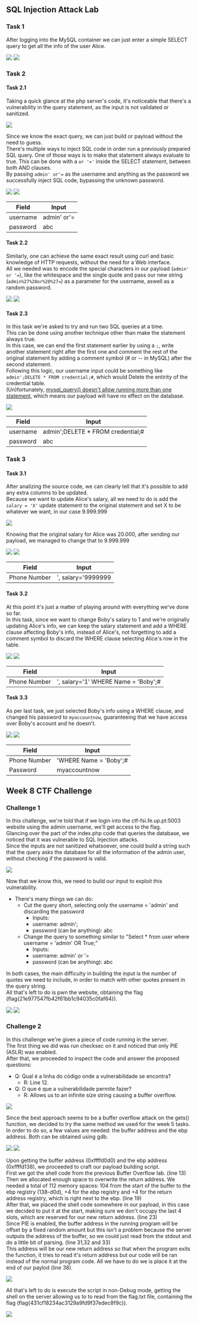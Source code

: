 ## SQL Injection Attack Lab

### Task 1

After logging into the MySQL container we can just enter a simple SELECT query to get all the info of the user Alice.

<img src="https://cdn.discordapp.com/attachments/1021902913079103488/1044215513313710150/image.png">
<img src="https://cdn.discordapp.com/attachments/1021902913079103488/1044215577335562260/image.png">

### Task 2
#### Task 2.1

Taking a quick glance at the php server's code, it's noticeable that there's a vulnerability in the query statement, as the input is not validated or sanitized.

<img src="https://cdn.discordapp.com/attachments/1021902913079103488/1044218107729809468/image.png">

Since we know the exact query, we can just build or payload without the need to guess. <br>
There's multiple ways to inject SQL code in order run a previously prepared SQL query. One of those ways is to make that statement always evaluate to true. This can be done with a `or '='` inside the SELECT statement, between both AND clauses. <br>
By passing `admin' or'=` as the username and anything as the password we successfully inject SQL code, bypassing the unknown password.

<img src="https://cdn.discordapp.com/attachments/1021902913079103488/1044217583706054666/image.png">
<img src="https://cdn.discordapp.com/attachments/1021902913079103488/1044217714153111583/image.png">

| Field | Input |
| --- | --- |
| username | admin' or'= |
| password | abc |

#### Task 2.2

Similarly, one can achieve the same exact result using curl and basic knowledge of HTTP requests, without the need for a Web interface. <br>
All we needed was to encode the special characters in our payload (`admin' or '=`), like the whitespace and the single quote and pass our new string (`admin%27%20or%20%27=`) as a parameter for the username, aswell as a random password. 

<img src="https://cdn.discordapp.com/attachments/1021902913079103488/1045412814539456512/image.png">
<img src="https://cdn.discordapp.com/attachments/1021902913079103488/1045412960232820736/image.png">


#### Task 2.3

In this task we're asked to try and run two SQL queries at a time. <br>
This can be done using another technique other than make the statement always true. <br>
In this case, we can end the first statement earlier by using a `;`, write another statement right after the first one and comment the rest of the original statement by adding a comment symbol (# or -- in MySQL) after the second statement. <br>
Following this logic, our username input could be something like `admin';DELETE * FROM credential;#`, which would Delete the entirity of the credential table.<br>
(Un)fortunately, [mysql_query() doesn't allow running more than one statement](https://www.php.net/manual/en/function.mysql-query.php#description), which means our payload will have no effect on the database.

<img src="https://cdn.discordapp.com/attachments/1021902913079103488/1045417693467119646/image.png">

| Field | Input |
| --- | --- |
| username | admin';DELETE * FROM credential;# |
| password | abc |

### Task 3
#### Task 3.1

After analizing the source code, we can clearly tell that it's possible to add any extra columns to be updated. <br>
Because we want to update Alice's salary, all we need to do is add the `salary = 'X'` update statement to the original statement and set X to be whatever we want, in our case 9.999.999

<img src="https://cdn.discordapp.com/attachments/1021902913079103488/1045424631114387488/image.png">

Knowing that the original salary for Alice was 20.000, after sending our payload, we managed to change that to 9.999.999

<img src="https://cdn.discordapp.com/attachments/1021902913079103488/1045425127854178355/image.png">
<img src="https://cdn.discordapp.com/attachments/1021902913079103488/1045424714622967959/image.png">

| Field | Input |
| --- | --- |
| Phone Number | ', salary='9999999 |


#### Task 3.2

At this point it's just a matter of playing around with everything we've done so far. <br>
In this task, since we want to change Boby's salary to 1 and we're originally updating Alice's info, we can keep the salary statement and add a WHERE clause affecting Boby's info, instead of Alice's, not forgetting to add a comment symbol to discard the WHERE clause selecting Alice's row in the table.

<img src="https://cdn.discordapp.com/attachments/1021902913079103488/1045426122097164438/image.png">
<img src="https://cdn.discordapp.com/attachments/1021902913079103488/1045426258344939552/image.png">

| Field | Input |
| --- | --- |
| Phone Number | ', salary='1' WHERE Name = 'Boby';# |

#### Task 3.3

As per last task, we just selected Boby's info using a WHERE clause, and changed his password to `myaccountnow`, guaranteeing that we have access over Boby's account and he doesn't.

<img src="https://cdn.discordapp.com/attachments/1021902913079103488/1045428633206001704/image.png">
<img src="https://cdn.discordapp.com/attachments/1021902913079103488/1045428657415520256/image.png">

| Field | Input |
| --- | --- |
| Phone Number | 'WHERE Name = 'Boby';# |
| Password | myaccountnow |

## Week 8 CTF Challenge
### Challenge 1

In this challenge, we're told that if we login into the ctf-fsi.fe.up.pt:5003 website using the admin username, we'll get access to the flag. <br>
Glancing over the part of the index.php code that queries the database, we noticed that it was vulnerable to SQL Injection attacks. <br>
Since the inputs are not sanitized whatsoever, one could build a string such that the query asks the database for all the information of the admin user, without checking if the password is valid.

<img src="https://cdn.discordapp.com/attachments/1021902913079103488/1042503044295819384/image.png">

Now that we know this, we need to build our input to exploit this vulnerability. <br>
- There's many things we can do:
    - Cut the query short, selecting only the username = 'admin' and discarding the password
        - Inputs:
        - username: admin'; 
        - password (can be anything): abc 
    - Change the query to something similar to "Select * from user where username = 'admin' OR True;"
        - Inputs:
        - username: admin' or '=
        - password (can be anything): abc

In both cases, the main difficulty in building the input is the number of quotes we need to include, in order to match with other quotes present in the query string. <br>
All that's left to do is pwn the website, obtaining the flag (flag{21e977547fb42f61bb1c94035c0faf64}).

<img src="https://cdn.discordapp.com/attachments/1021902913079103488/1042509560226795620/image.png">
<img src="https://cdn.discordapp.com/attachments/1021902913079103488/1042508682845499453/image.png">

### Challenge 2

In this challenge we're given a piece of code running in the server. <br>
The first thing we did was run checksec on it and noticed that only PIE (ASLR) was enabled. <br>
After that, we proceeded to inspect the code and answer the proposed questions:

- Q: Qual é a linha do código onde a vulnerabilidade se encontra? 
    - R: Line 12.
- Q: O que é que a vulnerabilidade permite fazer?
    - R: Allows us to an infinite size string causing a buffer overflow.

<img src="https://cdn.discordapp.com/attachments/1021902913079103488/1047264436039192606/image.png">

Since the best approach seems to be a buffer overflow attack on the gets() function, we decided to try the same method we used for the week 5 tasks. <br>
In order to do so, a few values are needed: the buffer address and the ebp address. Both can be obtained using gdb.

<img src="https://cdn.discordapp.com/attachments/1021902913079103488/1047271087941095485/image.png">
<img src="https://cdn.discordapp.com/attachments/1021902913079103488/1047271226344742964/image.png">

Upon getting the buffer address (0xffffd0d0) and the ebp address (0xffffd138), we proceeded to craft our payload building script. <br>
First we got the shell code from the previous Buffer Overflow lab. (line 13) <br>
Then we allocated enough space to overwrite the return address. We needed a total of 112 memory spaces: 104 from the start of the buffer to the ebp registry (138-d0d), +4 for the ebp registry and +4 for the return address registry, which is right next to the ebp. (line 19) <br>
After that, we placed the shell code somewhere in our payload, in this case we decided to put it at the start, making sure we don't occupy the last 4 slots, which are reserved for our new return address. (line 23) <br>
Since PIE is enabled, the buffer address in the running program will be offset by a fixed random amount but this isn't a problem because the server outputs the address of the buffer, so we could just read from the stdout and do a little bit of parsing. (line 31,32 and 33) <br>
This address will be our new return address so that when the program exits the function, it tries to read it's return address but our code will be ran instead of the normal program code. All we have to do we is place it at the end of our paylod (line 38). <br>

<img src="https://cdn.discordapp.com/attachments/1021902913079103488/1047292308455968829/image.png">

All that's left to do is execute the script in non-Debug mode, getting the shell on the server allowing us to to read from the flag.txt file, containing the flag (flag{431cf18234ac3129a9fd9f37edec8f9c}).

<img src="https://cdn.discordapp.com/attachments/1021902913079103488/1047291189373718548/image.png">


